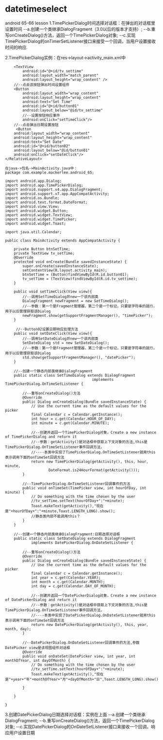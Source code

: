 # datetimeselect

android 65-66 lesson
1.TimePickerDialog时间选择对话框：在弹出的对话框里设置时间
    --a.创建一个类继承DialogFragment（3.0以后的版本才支持）;
    --b.重写onCreateDialog()方法，返回一个TimePickerDialog对象;
    --c.实现TimePickerDialog的onTimerSetListener接口来接受一个回调，当用户设置接收时间的响应.

2.TimePickerDialog实例：在res->layout->activity_main.xml中
    <?xml version="1.0" encoding="utf-8"?>
    <RelativeLayout xmlns:android="http://schemas.android.com/apk/res/android"
        xmlns:tools="http://schemas.android.com/tools"
        android:layout_width="match_parent"
        android:layout_height="match_parent"
        android:paddingBottom="@dimen/activity_vertical_margin"
        android:paddingLeft="@dimen/activity_horizontal_margin"
        android:paddingRight="@dimen/activity_horizontal_margin"
        android:paddingTop="@dimen/activity_vertical_margin"
        tools:context="com.example.mackerlee.android_65.MainActivity">
    
        <TextView
            android:id="@+id/tv_settime"
            android:layout_width="match_parent"
            android:layout_height="wrap_content" />
        //--点击该按钮弹出时间设置组件
        <Button
            android:layout_width="wrap_content"
            android:layout_height="wrap_content"
            android:text="Set Time"
            android:id="@+id/button01"
            android:layout_below="@id/tv_settime"
            //--设置按钮响应事件
            android:onClick="setTimeClick"/>
        //--点击弹出日期设置按钮
         <Button
        android:layout_width="wrap_content"
        android:layout_height="wrap_content"
        android:text="Set Date"
        android:id="@+id/button02"
        android:layout_below="@id/button01"
        android:onClick="setDateClick"/>
    </RelativeLayout>
    
    在java->包名->MainActivity.java中：
    package com.example.mackerlee.android_65;

    import android.app.Dialog;
    import android.app.TimePickerDialog;
    import android.support.v4.app.DialogFragment;
    import android.support.v7.app.AppCompatActivity;
    import android.os.Bundle;
    import android.text.format.DateFormat;
    import android.view.View;
    import android.widget.Button;
    import android.widget.TextView;
    import android.widget.TimePicker;
    import android.widget.Toast;
    
    import java.util.Calendar;
    
    public class MainActivity extends AppCompatActivity {
    
        private Button btnSetTime;
        private TextView tv_setTime;
        @Override
        protected void onCreate(Bundle savedInstanceState) {
            super.onCreate(savedInstanceState);
            setContentView(R.layout.activity_main);
            btnSetTime = (Button)findViewById(R.id.button01);
            tv_setTime = (TextView)findViewById(R.id.tv_settime);
        }
    
        public void setTimeClick(View view){
            //--调用SetTimeDialog并new一个该内部类
            DialogFragment newFragment = new SetTimeDialog();
            //--参数：第一个是Fragment管理器，第二个是一个标记，只要是字符串的就行，用于以后管理获取该Dialog
            newFragment.show(getSupportFragmentManager(), "timePicker");
        }
        
         //--Button02设置日期响应处理方法
        public void setDateClick(View view){
            //--调用SetDateDialog并new一个该内部类
            SetDateDialog std = new SetDateDialog();
            //--参数：第一个是Fragment管理器，第二个是一个标记，只要是字符串的就行，用于以后管理获取该Dialog
            std.show(getSupportFragmentManager(), "datePicker");
        }
    
        //--创建一个静态内部类继承DialogFragment
        public static class SetTimeDialog extends DialogFragment
                                            implements TimePickerDialog.OnTimeSetListener {
    
            //--重写onCreateDialog()方法
            @Override
            public Dialog onCreateDialog(Bundle savedInstanceState) {
                // Use the current time as the default values for the picker
                final Calendar c = Calendar.getInstance();
                int hour = c.get(Calendar.HOUR_OF_DAY);
                int minute = c.get(Calendar.MINUTE);
    
                //--创建并返回一个TimePickerDialog对象，Create a new instance of TimePickerDialog and return it
                //--参数：getActivity()是对话框中获取上下文对象的方法,this是TimePickerDialog.OnTimeSetListener事件回调方法，
                //----本类中实现了TimePickerDialog.OnTimeSetListener就用this表示调用下面的onTimeSet回调方法
                return new TimePickerDialog(getActivity(), this, hour, minute,
                        DateFormat.is24HourFormat(getActivity()));
            }
    
            //--TimePickerDialog.OnTimeSetListener回调事件的方法
            public void onTimeSet(TimePicker view, int hourOfDay, int minute) {
                // Do something with the time chosen by the user
                //tv_setTime.setText(hourOfDay+":"+minute);
                Toast.makeText(getActivity(),"现在是"+hourOfDay+":"+minute,Toast.LENGTH_LONG).show();
                //静态类内部不能调用this？
            }
        }
    
        //--创建一个静态内部类继承DialogFragment:日期选择对话框
        public static class SetDateDialog extends DialogFragment
                implements DatePickerDialog.OnDateSetListener {
    
            //--重写onCreateDialog()方法
            @Override
            public Dialog onCreateDialog(Bundle savedInstanceState) {
                // Use the current time as the default values for the picker
                final Calendar c = Calendar.getInstance();
                int year = c.get(Calendar.YEAR);
                int month = c.get(Calendar.MONTH);
                int day = c.get(Calendar.DAY_OF_MONTH);
    
                //--创建并返回一个DatePickerDialog对象，Create a new instance of DatePickerDialog and return it
                //--参数：getActivity()是对话框中获取上下文对象的方法,this是TimePickerDialog.OnTimeSetListener事件回调方法，
                //----本类中实现了DatePickerDialog.OnDateSetListener就用this表示调用下面的onTimeSet回调方法
                return new DatePickerDialog(getActivity(), this, year, month, day);
            }
    
            //--DatePickerDialog.OnDateSetListener回调事件的方法,参数DatePicker view是该视图组件对话框
            @Override
            public void onDateSet(DatePicker view, int year, int monthOfYear, int dayOfMonth) {
                // Do something with the time chosen by the user
                //tv_setTime.setText(hourOfDay+":"+minute);
                Toast.makeText(getActivity(),"现在是"+year+"年"+monthOfYear+"月"+dayOfMonth+"日",Toast.LENGTH_LONG).show();
    
            }
    
        }
    
    }

3.创建DatePickerDialog日期选择对话框：实例在上面
    --a.创建一个类继承DialogFragment;
    --b.重写onCreateDialog()方法，返回一个TimePickerDialog对象;
    --c.实现DatePickerDialog的OnDateSetListener接口来接收一个回调，响应用户设置日期

